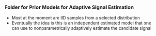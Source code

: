 
### Folder for Prior Models for Adaptive Signal Estimation

- Most at the moment are IID samples from a selected distribution
- Eventually the idea is this is an independent estimated model that one can use to nonparametrically adaptively estimate the candidate signal